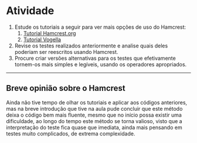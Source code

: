 # Atividade 

1. Estude os tutoriais a seguir para ver mais opções de uso do Hamcrest:
	1. [Tutorial Hamcrest.org](https://hamcrest.org/JavaHamcrest/tutorial)
	2. [Tutorial Vogella](https://www.vogella.com/tutorials/Hamcrest/article.html)
2. Revise os testes realizados anteriormente e analise quais deles poderiam ser reescritos usando Hamcrest.
3. Procure criar versões alternativas para os testes que efetivamente tornem-os mais simples e legíveis, usando os operadores apropriados.

---
## Breve opinião sobre o Hamcrest

Ainda não tive tempo de olhar os tutoriais e aplicar aos códigos anteriores, mas na breve introdução que tive na aula pude concluir que este método deixa o código bem mais fluente, mesmo que no início possa existir uma dificuldade, ao longo do tempo este método se torna valioso, visto que a interpretação do teste fica quase que imediata, ainda mais pensando em testes muito complicados, de extrema complexidade.